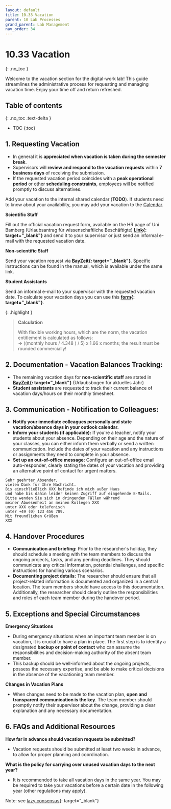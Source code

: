 ```yaml
---
layout: default
title: 10.33 Vacation
parent: 10 Lab Processes
grand_parent: Lab Management
nav_order: 34
---
```


# 10.33 Vacation
{: .no_toc }

Welcome to the vacation section for the digital-work lab! This guide streamlines the administrative process for requesting and managing vacation time. Enjoy your time off and return refreshed.

## Table of contents
{: .no_toc .text-delta }

- TOC
{:toc}

## 1. Requesting Vacation 

- In general it is **appreciated when vacation is taken during the semester break**.
- Supervisors will **review and respond to the vacation requests** within **7 business days** of receiving the submission.
- If the requested vacation period coincides with a **peak operational period** or other **scheduling constraints**, employees will be notified promptly to discuss alternatives.

Add your vacation to the internal shared calendar (**TODO**). If students need to know about your availability, you may add your vacation to the [Calendar](../../02.calendar.html).

**Scientific Staff**

Fill out the official vacation request form, available on the HR page of Uni Bamberg (Urlaubsantrag für wissenschaftliche Beschäftigte) **[Link](https://www.uni-bamberg.de/abt-personal/formulare-infos-und-merkblaetter/){: target="_blank"}** and send it to your supervisor or just send an informal e-mail with the requested vacation date. 

**Non-scientific Staff**

Send your vacation request via **[BayZeit](https://www.uni-bamberg.de/intranet/arbeitsplatz/zeiterfassung/){: target="_blank"}**. Specific instructions can be found in the manual, which is available under the same link.  

**Student Assistants**

Send an informal e-mail to your supervisor with the requested vacation date. To calculate your vacation days you can use this **[form](https://zuvportal.uni-bamberg.de/Hilfskraftvertraege/urlaubsanspruch_hk_ber.jspx){: target="_blank"}**.

{: .highlight }
> **Calculation**
> 
> With flexible working hours, which are the norm, the vacation entitlement is calculated as follows: <br> 
→ ((monthly hours / 4.348 ) / 5) x 1.66 x months; the result must be rounded commercially! 

## 2. Documentation - Vacation Balances Tracking:

- The remaining vacation days for **non-scientific staff** are stated in **[BayZeit](https://www.uni-bamberg.de/intranet/arbeitsplatz/zeiterfassung/){: target="_blank"}** (Urlaubsbogen für aktuelles Jahr)
- **Student assistants** are requested to track their current balance of vacation days/hours on their monthly timesheet.

## 3. Communication - Notification to Colleagues:

- **Notify your immediate colleagues personally and state vacation/absence days in your outlook calendar.** 
- **Inform your students (if applicable):** If you're a teacher, notify your students about your absence. Depending on their age and the nature of your classes, you can either inform them verbally or send a written communication. Include the dates of your vacation and any instructions or assignments they need to complete in your absence.
- **Set up an out-of-office message:** Configure an out-of-office email auto-responder, clearly stating the dates of your vacation and providing an alternative point of contact for urgent matters.

```
Sehr geehrter Absender,
vielen Dank für Ihre Nachricht.
Bis einschließlich XXX befinde ich mich außer Haus
und habe bis dahin leider keinen Zugriff auf eingehende E-Mails.
Bitte wenden Sie sich in dringenden Fällen während
meiner Abwesenheit an meinen Kollegen XXX
unter XXX oder telefonisch
unter +49 (0) 123 456 789.
Mit freundlichen Grüßen
XXX
```

## 4. Handover Procedures

- **Communication and briefing:** Prior to the researcher's holiday, they should schedule a meeting with the team members to discuss the ongoing projects, tasks, and any pending deadlines. They should communicate any critical information, potential challenges, and specific instructions for handling various scenarios.
- **Documenting project details:** The researcher should ensure that all project-related information is documented and organized in a central location. The team members should have access to this documentation. Additionally, the researcher should clearly outline the responsibilities and roles of each team member during the handover period.

## 5. Exceptions and Special Circumstances

**Emergency Situations**

- During emergency situations when an important team member is on vacation, it is crucial to have a plan in place. The first step is to identify a designated **backup or point of contact** who can assume the responsibilities and decision-making authority of the absent team member.
- This backup should be well-informed about the ongoing projects, possess the necessary expertise, and be able to make critical decisions in the absence of the vacationing team member.

**Changes in Vacation Plans**

- When changes need to be made to the vacation plan, **open and transparent communication is the key**.
The team member should promptly notify their supervisor about the change, providing a clear explanation and any necessary documentation.

## 6. FAQs and Additional Resources

**How far in advance should vacation requests be submitted?**

* Vacation requests should be submitted at least two weeks in advance, to allow for proper planning and coordination.

**What is the policy for carrying over unused vacation days to the next year?**

* It is recommended to take all vacation days in the same year. You may be required to take your vacations before a certain date in the following year (other regulations may apply).


Note: see [lazy consensus](http://ivory.idyll.org/lab/philosophy.html#lab-details){: target="_blank"}
